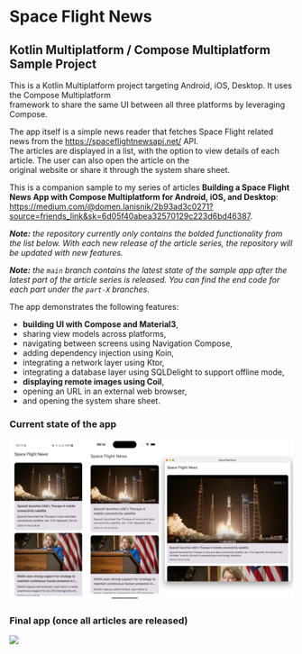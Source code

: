 # Space Flight News
## Kotlin Multiplatform / Compose Multiplatform Sample Project

This is a Kotlin Multiplatform project targeting Android, iOS, Desktop. It uses the Compose Multiplatform  
framework to share the same UI between all three platforms by leveraging Compose.

The app itself is a simple news reader that fetches Space Flight related news from the https://spaceflightnewsapi.net/ API.  
The articles are displayed in a list, with the option to view details of each article. The user can also open the article on the  
original website or share it through the system share sheet.

This is a companion sample to my series of articles **Building a Space Flight News App with Compose Multiplatform for Android, iOS, and Desktop**: https://medium.com/@domen.lanisnik/2b93ad3c0271?source=friends_link&sk=6d05f40abea32570129c223d6bd46387.

***Note:** the repository currently only contains the bolded functionality from the list below. With each new release of the article series, the repository will be updated with new features.*

***Note:** the `main` branch contains the latest state of the sample app after the latest part of the article series is released. You can find the end code for each part under the `part-X` branches.*

The app demonstrates the following features:
- **building UI with Compose and Material3**,
- sharing view models across platforms,
- navigating between screens using Navigation Compose,
- adding dependency injection using Koin,
- integrating a network layer using Ktor,
- integrating a database layer using SQLDelight to support offline mode,
- **displaying  remote images using Coil**,
- opening an URL in an external web browser,
- and opening the system share sheet.

### Current state of the app
<img src="/screenshots/part_1_combined.png" />  


### Final app (once all articles are released)
<img src="/screenshots/final_app_gif.gif" />